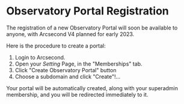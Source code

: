 # Observatory Portal Registration

The registration of a new Observatory Portal will soon be available to anyone, with Arcsecond V4 planned for early 2023.

Here is the procedure to create a portal:

1. Login to Arcsecond.
2. Open your *Setting* Page, in the "Memberships" tab.
3. Click "Create Observatory Portal" button
4. Choose a subdomain and click "Create"!...

Your portal will be automatically created, along with your superadmin membership, and you will be redirected immediately
to it. 
